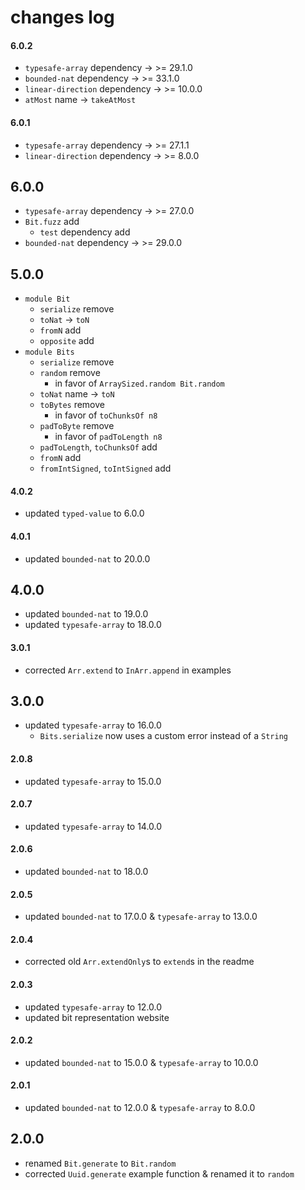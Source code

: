 # changes log

#### 6.0.2

  - `typesafe-array` dependency → >= 29.1.0
  - `bounded-nat` dependency → >= 33.1.0
  - `linear-direction` dependency → >= 10.0.0
  - `atMost` name → `takeAtMost`

#### 6.0.1

  - `typesafe-array` dependency → >= 27.1.1
  - `linear-direction` dependency → >= 8.0.0

## 6.0.0

  - `typesafe-array` dependency → >= 27.0.0
  - `Bit.fuzz` add
      - `test` dependency add
  - `bounded-nat` dependency → >= 29.0.0

## 5.0.0

- `module Bit`
    - `serialize` remove
    - `toNat` → `toN`
    - `fromN` add
    - `opposite` add
- `module Bits`
    - `serialize` remove
    - `random` remove
        - in favor of `ArraySized.random Bit.random`
    - `toNat` name → `toN`
    - `toBytes` remove
        - in favor of `toChunksOf n8`
    - `padToByte` remove
        - in favor of `padToLength n8`
    - `padToLength`, `toChunksOf` add
    - `fromN` add
    - `fromIntSigned`, `toIntSigned` add

#### 4.0.2

- updated `typed-value` to 6.0.0

#### 4.0.1

- updated `bounded-nat` to 20.0.0

## 4.0.0

- updated `bounded-nat` to 19.0.0
- updated `typesafe-array` to 18.0.0

#### 3.0.1

- corrected `Arr.extend` to `InArr.append` in examples

## 3.0.0

- updated `typesafe-array` to 16.0.0
    - `Bits.serialize` now uses a custom error instead of a `String`

#### 2.0.8

- updated `typesafe-array` to 15.0.0

#### 2.0.7

- updated `typesafe-array` to 14.0.0

#### 2.0.6

- updated `bounded-nat` to 18.0.0

#### 2.0.5

- updated `bounded-nat` to 17.0.0 & `typesafe-array` to 13.0.0

#### 2.0.4

- corrected old `Arr.extendOnly`s to `extend`s in the readme

#### 2.0.3

- updated `typesafe-array` to 12.0.0
- updated bit representation website

#### 2.0.2

- updated `bounded-nat` to 15.0.0 & `typesafe-array` to 10.0.0

#### 2.0.1

- updated `bounded-nat` to 12.0.0 & `typesafe-array` to 8.0.0

## 2.0.0

- renamed `Bit.generate` to `Bit.random`
- corrected `Uuid.generate` example function & renamed it to `random`

